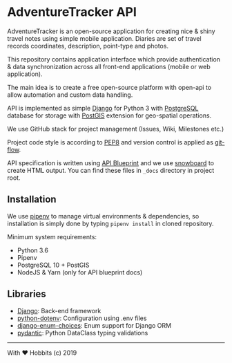 # AdventureTracker API

AdventureTracker is an open-source application for creating nice & shiny travel notes using simple mobile application.
Diaries are set of travel records coordinates, description, point-type and photos.

This repository contains application interface which provide authentication & data synchronization across all front-end
applications (mobile or web application). 

The main idea is to create a free open-source platform with open-api to allow automation and custom data handling. 

API is implemented as simple [Django](https://www.djangoproject.com/) for Python 3 with 
[PostgreSQL](https://www.postgresql.org/) database for storage with [PostGIS](https://postgis.net/) extension for
geo-spatial operations.

We use GitHub stack for project management (Issues, Wiki, Milestones etc.)

Project code style is according to [PEP8](https://www.python.org/dev/peps/pep-0008/) and version control is applied
as [git-flow](https://datasift.github.io/gitflow/IntroducingGitFlow.html).

API specification is written using [API Blueprint](https://apiblueprint.org/) and we use 
[snowboard](https://github.com/bukalapak/snowboard) to create HTML output. You can find these files in `_docs`
directory in project root. 

## Installation

We use [pipenv](https://github.com/pypa/pipenv) to manage virtual environments & dependencies, so installation is
simply done by typing `pipenv install` in cloned repository. 

Minimum system requirements:

- Python 3.6
- Pipenv
- PostgreSQL 10 + PostGIS
- NodeJS & Yarn (only for API blueprint docs)

## Libraries

- [Django](https://www.djangoproject.com/): Back-end framework
- [python-dotenv](https://github.com/theskumar/python-dotenv): Configuration using .env files
- [django-enum-choices](https://github.com/HackSoftware/django-enum-choices): Enum support for Django ORM
- [pydantic](https://github.com/samuelcolvin/pydantic): Python DataClass typing validations

---
With ❤️ Hobbits (c) 2019
